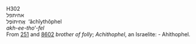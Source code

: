 H302  
אחיתפל  
אֲחִיתּוֹפֶל ‎ ‘ăchı̂ythôphel  
*akh-ee-tho‘-fel*  
From [251](h0251) and [8602](h8602) *brother* *of* *folly*;
*Achithophel*, an Israelite: - Ahithophel.  
